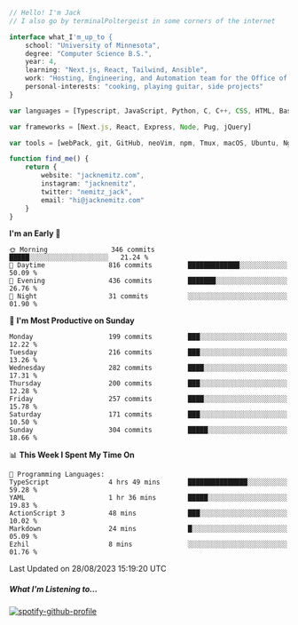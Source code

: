 ```typescript
// Hello! I'm Jack
// I also go by terminalPoltergeist in some corners of the internet

interface what_I'm_up_to {
    school: "University of Minnesota",
    degree: "Computer Science B.S.",
    year: 4,
    learning: "Next.js, React, Tailwind, Ansible",
    work: "Hosting, Engineering, and Automation team for the Office of Information Technology at UMN",
    personal-interests: "cooking, playing guitar, side projects"
}

var languages = [Typescript, JavaScript, Python, C, C++, CSS, HTML, Bash, VimScript]

var frameworks = [Next.js, React, Express, Node, Pug, jQuery]

var tools = [webPack, git, GitHub, neoVim, npm, Tmux, macOS, Ubuntu, Nginx, Ansible, Cloudflare, DigitalOcean]

function find_me() {
    return {
        website: "jacknemitz.com",
        instagram: "jacknemitz",
        twitter: "nemitz_jack",
        email: "hi@jacknemitz.com"
    }
}
```

<!--START_SECTION:waka-->
**I'm an Early 🐤** 

```text
🌞 Morning                346 commits         █████░░░░░░░░░░░░░░░░░░░░   21.24 % 
🌆 Daytime                816 commits         █████████████░░░░░░░░░░░░   50.09 % 
🌃 Evening                436 commits         ███████░░░░░░░░░░░░░░░░░░   26.76 % 
🌙 Night                  31 commits          ░░░░░░░░░░░░░░░░░░░░░░░░░   01.90 % 
```
📅 **I'm Most Productive on Sunday** 

```text
Monday                   199 commits         ███░░░░░░░░░░░░░░░░░░░░░░   12.22 % 
Tuesday                  216 commits         ███░░░░░░░░░░░░░░░░░░░░░░   13.26 % 
Wednesday                282 commits         ████░░░░░░░░░░░░░░░░░░░░░   17.31 % 
Thursday                 200 commits         ███░░░░░░░░░░░░░░░░░░░░░░   12.28 % 
Friday                   257 commits         ████░░░░░░░░░░░░░░░░░░░░░   15.78 % 
Saturday                 171 commits         ███░░░░░░░░░░░░░░░░░░░░░░   10.50 % 
Sunday                   304 commits         █████░░░░░░░░░░░░░░░░░░░░   18.66 % 
```


📊 **This Week I Spent My Time On** 

```text
💬 Programming Languages: 
TypeScript               4 hrs 49 mins       ███████████████░░░░░░░░░░   59.28 % 
YAML                     1 hr 36 mins        █████░░░░░░░░░░░░░░░░░░░░   19.83 % 
ActionScript 3           48 mins             ███░░░░░░░░░░░░░░░░░░░░░░   10.02 % 
Markdown                 24 mins             █░░░░░░░░░░░░░░░░░░░░░░░░   05.09 % 
Ezhil                    8 mins              ░░░░░░░░░░░░░░░░░░░░░░░░░   01.76 % 
```


 Last Updated on 28/08/2023 15:19:20 UTC
<!--END_SECTION:waka-->

##### What I'm Listening to...

[![spotify-github-profile](https://spotify-github-profile.vercel.app/api/view?uid=jack.nemitz&cover_image=true&show_offline=true&bar_color=53b14f&bar_color_cover=false&background_color=121212FF)](https://spotify-github-profile.vercel.app/api/view?uid=jack.nemitz&redirect=true)


